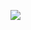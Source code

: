 <p>
  <img src="https://www.google.com/url?sa=i&url=https%3A%2F%2Fwww.pinterest.com%2Fpin%2F544513411203339652%2F&psig=AOvVaw2FGOF6JZHQE5I7WnaXySyC&ust=1711103522141000&source=images&cd=vfe&opi=89978449&ved=0CBEQjRxqFwoTCIClw7-ThYUDFQAAAAAdAAAAABAJ"/>
</p>
